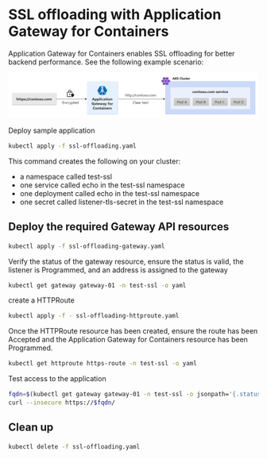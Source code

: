 # SSL offloading with Application Gateway for Containers

Application Gateway for Containers enables SSL offloading for better backend performance. See the following example scenario:

![SSL offloading](./ssl-offloading.png)

Deploy sample application

```bash
kubectl apply -f ssl-offloading.yaml
```

This command creates the following on your cluster:

* a namespace called test-ssl
* one service called echo in the test-ssl namespace
* one deployment called echo in the test-ssl namespace
* one secret called listener-tls-secret in the test-ssl namespace

## Deploy the required Gateway API resources

```bash
kubectl apply -f ssl-offloading-gateway.yaml
```

Verify the status of the gateway resource, ensure the status is valid, the listener is Programmed, and an address is assigned to the gateway

```bash
kubectl get gateway gateway-01 -n test-ssl -o yaml
```

create a HTTPRoute

```bash
kubectl apply -f - ssl-offloading-httproute.yaml
```

Once the HTTPRoute resource has been created, ensure the route has been Accepted and the Application Gateway for Containers resource has been Programmed.

```bash
kubectl get httproute https-route -n test-ssl -o yaml
```

Test access to the application

```bash
fqdn=$(kubectl get gateway gateway-01 -n test-ssl -o jsonpath='{.status.addresses[0].value}')
curl --insecure https://$fqdn/
```

## Clean up

```bash
kubectl delete -f ssl-offloading.yaml
```
